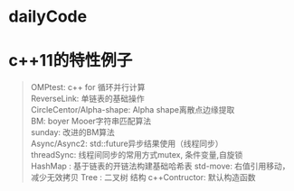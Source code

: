 
# dailyCode
c++11的特性例子
====
>OMPtest: c++ for 循环并行计算<br>
>ReverseLink: 单链表的基础操作<br>
>CircleCentor/Alpha-shape: Alpha shape离散点边缘提取<br>
>BM: boyer Mooer字符串匹配算法<br>
>sunday: 改进的BM算法<br>
>Async/Async2: std::future异步结果使用（线程同步）<br>
>threadSync: 线程间同步的常用方式mutex, 条件变量,自旋锁<br>
>HashMap : 基于链表的开链法构建基础哈希表
>std-move: 右值引用移动，减少无效拷贝
>Tree    : 二叉树 结构
>c++Contructor: 默认构造函数
